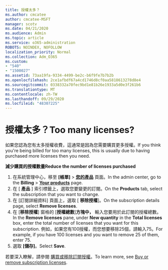 ```yaml
---
title: 授權太多？
ms.author: cmcatee
author: cmcatee-MSFT
manager: scotv
ms.date: 04/21/2020
ms.audience: Admin
ms.topic: article
ms.service: o365-administration
ROBOTS: NOINDEX, NOFOLLOW
localization_priority: Normal
ms.collection: Adm_O365
ms.custom:
- "540"
- "1500027"
ms.assetid: 73aa19fa-9334-4499-be2c-b6f9fe7b7b2b
ms.openlocfilehash: 2ce1afbdf67a4cd1746d8cf0aa5818613278d8e4
ms.sourcegitcommit: 0338332a70fec9bd1e81b26e1933a5d0e3f261b6
ms.translationtype: MT
ms.contentlocale: zh-TW
ms.lasthandoff: 09/29/2020
ms.locfileid: "48307225"
---
```

# <a name="too-many-licenses"></a><span data-ttu-id="74bf1-102">授權太多？</span><span class="sxs-lookup"><span data-stu-id="74bf1-102">Too many licenses?</span></span>

<span data-ttu-id="74bf1-103">如果您認為您有太多授權收費，這通常是因為您需要購買更多授權。</span><span class="sxs-lookup"><span data-stu-id="74bf1-103">If you think you're being billed for too many licenses, this is usually due to having purchased more licenses then you need.</span></span>
  
<span data-ttu-id="74bf1-104">**減少購買的授權數量**</span><span class="sxs-lookup"><span data-stu-id="74bf1-104">**Reduce the number of licenses purchased**</span></span>
  
1. <span data-ttu-id="74bf1-105">在系統管理中心，移至 **[帳單]** \> **[您的產品](https://go.microsoft.com/fwlink/p/?linkid=842054)** 頁面。</span><span class="sxs-lookup"><span data-stu-id="74bf1-105">In the admin center, go to the **Billing** \> **[Your products](https://go.microsoft.com/fwlink/p/?linkid=842054)** page.</span></span>
2. <span data-ttu-id="74bf1-106">在 [ **產品** ] 索引標籤上，選取您要變更的訂閱。</span><span class="sxs-lookup"><span data-stu-id="74bf1-106">On the **Products** tab, select the subscription that you want to change.</span></span>
3. <span data-ttu-id="74bf1-107">在 [訂閱詳細資料] 頁面上，選取 [ **移除授權**]。</span><span class="sxs-lookup"><span data-stu-id="74bf1-107">On the subscription details page, select **Remove licenses**.</span></span>
4. <span data-ttu-id="74bf1-108">在 [**移除授權**] 窗格的 [**授權總數**]**方塊中，** 輸入您要用於此訂閱的授權總數。</span><span class="sxs-lookup"><span data-stu-id="74bf1-108">In the **Remove licenses** pane, under **New quantity** in the **Total licenses** box, enter the total number of licenses that you want for this subscription.</span></span> <span data-ttu-id="74bf1-109">例如，如果您有100授權，而您想要移除25個，請輸入75。</span><span class="sxs-lookup"><span data-stu-id="74bf1-109">For example, if you have 100 licenses and you want to remove 25 of them, enter 75.</span></span>
5. <span data-ttu-id="74bf1-110">選取 **[儲存]**。</span><span class="sxs-lookup"><span data-stu-id="74bf1-110">Select **Save**.</span></span>

<span data-ttu-id="74bf1-111">若要深入瞭解，請參閱 [購買或移除訂閱授權](https://docs.microsoft.com/microsoft-365/commerce/licenses/buy-licenses)。</span><span class="sxs-lookup"><span data-stu-id="74bf1-111">To learn more, see [Buy or remove subscription licenses](https://docs.microsoft.com/microsoft-365/commerce/licenses/buy-licenses).</span></span>
